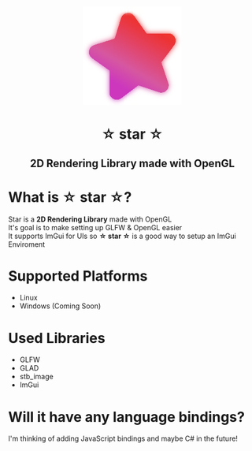 <div align="center">
<img src="assets/logo.png">
<h1>☆ star ☆</h1>
<h2>2D Rendering Library made with OpenGL</h2>
</div>

# What is ☆ star ☆?

Star is a **2D Rendering Library** made with OpenGL \
It's goal is to make setting up GLFW & OpenGL easier \
It supports ImGui for UIs so **☆ star ☆** is a good way to setup an ImGui Enviroment

# Supported Platforms

- Linux
- Windows (Coming Soon)

# Used Libraries

- GLFW
- GLAD
- stb_image
- ImGui

# Will it have any language bindings?

I'm thinking of adding JavaScript bindings and maybe C# in the future!
